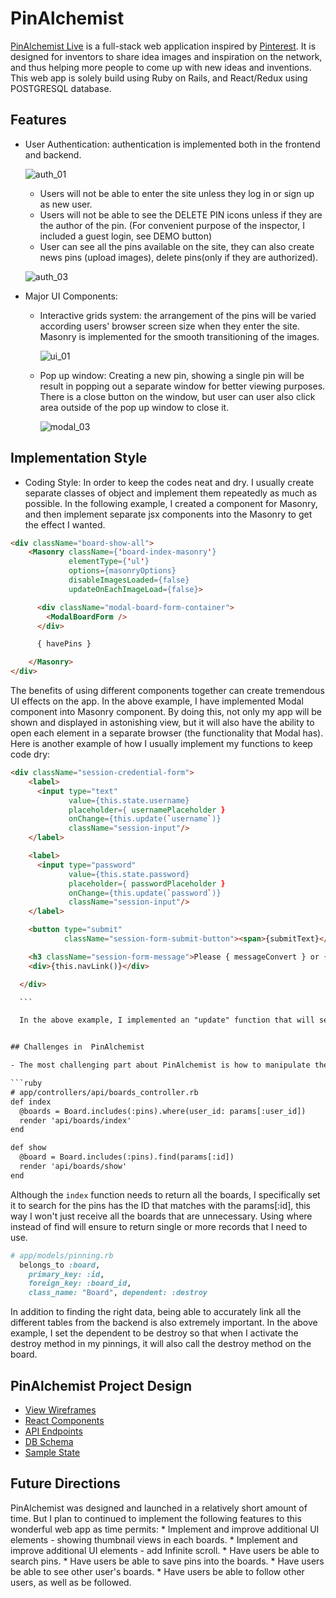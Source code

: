 # PinAlchemist

[PinAlchemist Live] is a full-stack web application inspired by [Pinterest].
It is designed for inventors to share idea images and inspiration on the network,
and thus helping more people to come up with new ideas and inventions.  
This web app is solely build using Ruby on Rails, and React/Redux using POSTGRESQL database.

## Features
  - User Authentication: authentication is implemented both in the frontend and backend.

    ![auth_01](https://user-images.githubusercontent.com/25352090/28740694-06f4442e-73bd-11e7-8e37-5dc28cedd5a1.png)

      * Users will not be able to enter the site unless they log in or sign up as new user.
      * Users will not be able to see the DELETE PIN icons unless if they are the author of the pin. (For convenient purpose of the inspector, I included a guest login, see DEMO button)
      * User can see all the pins available on the site, they can also create news pins (upload images), delete pins(only if they are authorized).

    ![auth_03](https://user-images.githubusercontent.com/25352090/28740704-18496f60-73bd-11e7-9439-2f9f9df5c54a.png)


  - Major UI Components:
    * Interactive grids system: the arrangement of the pins will be varied according users' browser screen size when they enter the site. Masonry is implemented for the smooth transitioning of the images.

      ![ui_01](https://user-images.githubusercontent.com/25352090/28740700-0fbb4576-73bd-11e7-82b7-226f7410448e.png)


    * Pop up window: Creating a new pin, showing a single pin will be result in popping out a separate window for better viewing purposes. There is a close button on the window, but user can user also click area outside of the pop up window to close it.

      ![modal_03](https://user-images.githubusercontent.com/25352090/28740697-0da37c0e-73bd-11e7-9e88-21926271b86a.png)


## Implementation Style
  - Coding Style: In order to keep the codes neat and dry. I usually create separate classes of object and implement them repeatedly as much as possible. In the following example, I created a component for Masonry,
  and then implement separate jsx components into the Masonry to get the effect I wanted.

  ```html
  <div className="board-show-all">
      <Masonry className={'board-index-masonry'}
               elementType={'ul'}
               options={masonryOptions}
               disableImagesLoaded={false}
               updateOnEachImageLoad={false}>

        <div className="modal-board-form-container">
          <ModalBoardForm />
        </div>

        { havePins }

      </Masonry>
  </div>
  ```

  The benefits of using different components together can create tremendous UI effects on the app. In the above example, I have implemented Modal component into Masonry component. By doing this, not only my app will be shown and displayed in astonishing view, but it will also have the ability to open each element in a separate browser (the functionality that Modal has). Here is another example of how I usually implement my functions to keep code dry:

  ```html
  <div className="session-credential-form">
      <label>
        <input type="text"
               value={this.state.username}
               placeholder={ usernamePlaceholder }
               onChange={this.update(`username`)}
               className="session-input"/>
      </label>

      <label>
        <input type="password"
               value={this.state.password}
               placeholder={ passwordPlaceholder }
               onChange={this.update(`password`)}
               className="session-input"/>
      </label>

      <button type="submit"
              className="session-form-submit-button"><span>{submitText}</span></button>

      <h3 className="session-form-message">Please { messageConvert } or { navConvert }</h3>
      <div>{this.navLink()}</div>

    </div>

    ```

    In the above example, I implemented an "update" function that will set my state's contents according to the component I provided. I also use a lot of ternary logic to show different text accord to the state's properties.


## Challenges in  PinAlchemist

- The most challenging part about PinAlchemist is how to manipulate the association between each states so that one can pull up other data. In order to pull up the right data, active records and association were used in the effort to pull up the most accurate data in the backend:

  ```ruby
  # app/controllers/api/boards_controller.rb
  def index
    @boards = Board.includes(:pins).where(user_id: params[:user_id])
    render 'api/boards/index'
  end

  def show
    @board = Board.includes(:pins).find(params[:id])
    render 'api/boards/show'
  end
  ```


Although the `index` function needs to return all the boards, I specifically set it to search for the pins has the ID that matches with the params[:id], this way I won't just receive all the boards that are unnecessary. Using where instead of find will ensure to return single or more records that I need to use.


  ```ruby
  # app/models/pinning.rb
    belongs_to :board,
      primary_key: :id,
      foreign_key: :board_id,
      class_name: "Board", dependent: :destroy
  ```

  In addition to finding the right data, being able to accurately link all the different tables from the backend is also extremely important. In the above example, I set the dependent to be destroy so that when I activate the destroy method in my pinnings, it will also call the destroy method on the board.


## PinAlchemist Project Design
* [View Wireframes](docs/wireframes)
* [React Components](docs/component-hierarchy.md)
* [API Endpoints](docs/api-endpoints.md)
* [DB Schema](docs/schema.md)
* [Sample State](docs/sample-state.md)


## Future Directions
  PinAlchemist was designed and launched in a relatively short amount of time. But I plan to continued to implement the following features to this wonderful web app as time permits:
    * Implement and improve additional UI elements - showing thumbnail views in each boards.
    * Implement and improve additional UI elements - add Infinite scroll.
    * Have users be able to search pins.
    * Have users be able to save pins into the boards.
    * Have users be able to see other user's boards.
    * Have users be able to follow other users, as well as be followed.

[PinAlchemist Live]: https://pinalchemist.herokuapp.com/#/login
[Pinterest]: https://www.pinterest.com/
[wireframes]: (docs/wireframes)
[components]: (docs/component-hierarchy.md)
[sample-state]: (docs/sample-state.md)
[api-endpoints]: (docs/api-endpoints.md)
[schema]: (docs/schema.md)
